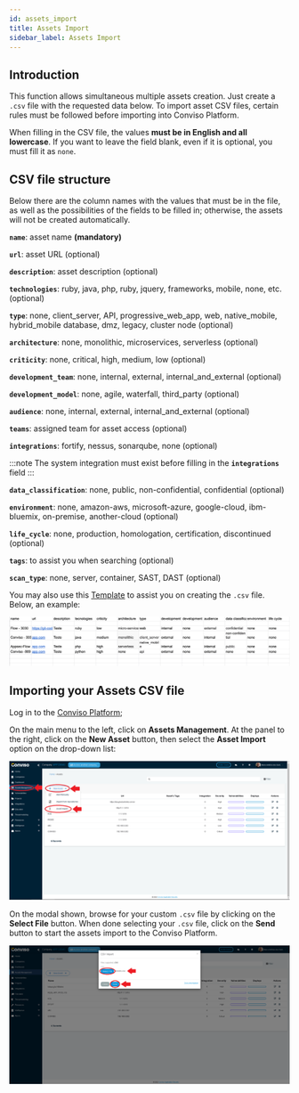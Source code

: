 ```yaml
---
id: assets_import
title: Assets Import
sidebar_label: Assets Import
---
```


## Introduction

This function allows simultaneous multiple assets creation. Just create a ```.csv``` file with the requested data below. To import asset CSV files, certain rules must be followed before importing into Conviso Platform.

When filling in the CSV file, the values **must be in English and all lowercase**. If you want to leave the field blank, even if it is optional, you must fill it as ```none```.

## CSV file structure

Below there are the column names with the values that must be in the file, as well as the possibilities of the fields to be filled in; otherwise, the assets will not be created automatically.

**```name```**: asset name **(mandatory)**

**```url```**: asset URL (optional)

**```description```**: asset description (optional)

**```technologies```**: ruby, java, php, ruby, jquery, frameworks, mobile, none, etc. (optional)

**```type```**: none, client_server, API, progressive_web_app, web, native_mobile, hybrid_mobile database, dmz, legacy, cluster node (optional)

**```architecture```**: none, monolithic, microservices, serverless (optional)

**```criticity```**: none, critical, high, medium, low (optional)

**```development_team```**: none, internal, external, internal_and_external (optional)

**```development_model```**: none, agile, waterfall, third_party (optional)

**```audience```**: none, internal, external, internal_and_external (optional)

**```teams```**: assigned team for asset access (optional)

**```integrations```**: fortify, nessus, sonarqube, none (optional) 

:::note 
The system integration must exist before filling in the **```integrations```** field
:::

**```data_classification```**: none, public, non-confidential, confidential (optional)

**```environment```**: none, amazon-aws, microsoft-azure, google-cloud, ibm-bluemix, on-premise, another-cloud (optional)

**```life_cycle```**: none, production, homologation, certification, discontinued (optional)

**```tags```**: to assist you when searching (optional)

**```scan_type```**: none, server, container, SAST, DAST (optional)

You may also use this [Template](https://conviso-public-files.s3.amazonaws.com/modelo.csv.zip) to assist you on creating the ```.csv``` file. Below, an example:

<div style={{textAlign: 'center'}}>

![img](../../static/img/assets_importing-img1.png)

</div>

## Importing your Assets CSV file

Log in to the [Conviso Platform](https://app.convisoappsec.com);

On the main menu to the left, click on **Assets Management**. At the panel to the right, click on the **New Asset** button, then select the **Asset Import** option on the drop-down list:

<div style={{textAlign: 'center'}}>

![img](../../static/img/assets_importing-img2.png)

</div>

On the modal shown, browse for your custom ```.csv``` file by clicking on the **Select File** button. When done selecting your ```.csv``` file, click on the **Send** button to start the assets import to the Conviso Platform.

<div style={{textAlign: 'center'}}>

![img](../../static/img/assets_importing-img3.png)

</div>






